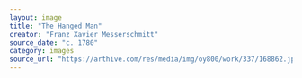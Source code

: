 ```yaml
---
layout: image
title: "The Hanged Man"
creator: "Franz Xavier Messerschmitt"
source_date: "c. 1780"
category: images
source_url: "https://arthive.com/res/media/img/oy800/work/337/168862.jpg"
---
```

